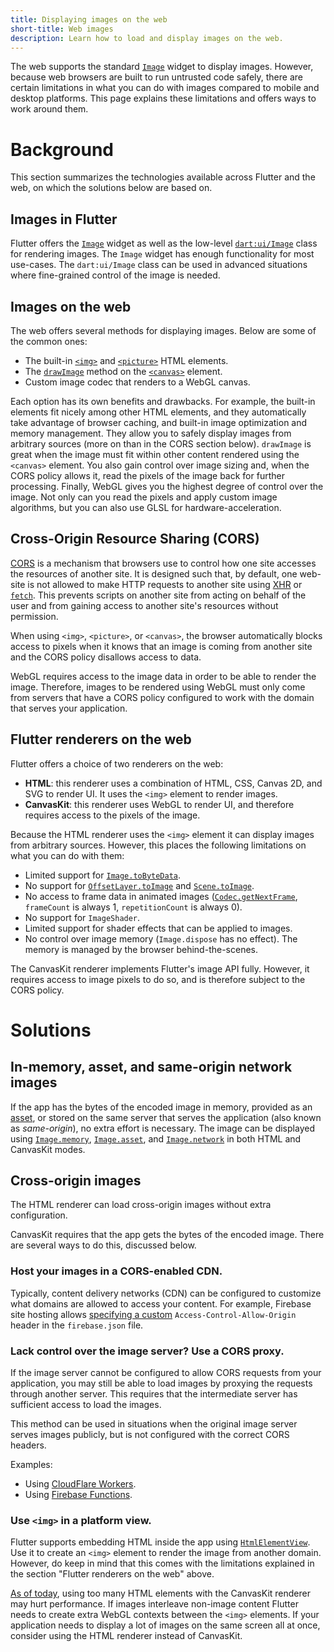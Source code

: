 ```yaml
---
title: Displaying images on the web
short-title: Web images
description: Learn how to load and display images on the web.
---
```


The web supports the standard [`Image`][1] widget to display images.
However, because web browsers are built to run untrusted code safely,
there are certain limitations in what you can do with images compared
to mobile and desktop platforms. This page explains these limitations
and offers ways to work around them.

# Background

This section summarizes the technologies available
across Flutter and the web,
on which the solutions below are based on.

## Images in Flutter

Flutter offers the [`Image`][1] widget as well as the low-level
[`dart:ui/Image`][11] class for rendering images.
The `Image` widget has enough functionality for most use-cases.
The `dart:ui/Image` class can be used in
advanced situations where fine-grained control
of the image is needed.

## Images on the web

The web offers several methods for displaying images.
Below are some of the common ones:

- The built-in [`<img>`][2] and [`<picture>`][3] HTML elements.
- The [`drawImage`][4] method on the [`<canvas>`][5] element.
- Custom image codec that renders to a WebGL canvas.

Each option has its own benefits and drawbacks.
For example, the built-in elements fit nicely among
other HTML elements, and they automatically take
advantage of browser caching, and built-in image
optimization and memory management.
They allow you to safely display images from arbitrary sources
(more on than in the CORS section below).
`drawImage` is great when the image must fit within
other content rendered using the `<canvas>` element.
You also gain control over image sizing and,
when the CORS policy allows it, read the pixels
of the image back for further processing.
Finally, WebGL gives you the highest degree of
control over the image. Not only can you read the pixels and
apply custom image algorithms, but you can also use GLSL for
hardware-acceleration.

## Cross-Origin Resource Sharing (CORS)

[CORS][6] is a mechanism that browsers use to control
how one site accesses the resources of another site.
It is designed such that, by default, one web-site
is not allowed to make HTTP requests to another site
using [XHR][21] or [`fetch`][22].
This prevents scripts on another site from acting on behalf
of the user and from gaining access to another
site's resources without permission.

When using `<img>`, `<picture>`, or `<canvas>`,
the browser automatically blocks access to pixels
when it knows that an image is coming from another site
and the CORS policy disallows access to data.

WebGL requires access to the image data in order
to be able to render the image. Therefore,
images to be rendered using WebGL must only come from servers
that have a CORS policy configured to work with
the domain that serves your application.

## Flutter renderers on the web

Flutter offers a choice of two renderers on the web:

* **HTML**: this renderer uses a combination of HTML,
  CSS, Canvas 2D, and SVG to render UI.
  It uses the `<img>` element to render images.
* **CanvasKit**: this renderer uses WebGL to render UI,
  and therefore requires
  access to the pixels of the image.

Because the HTML renderer uses the `<img>`
element it can display images from
arbitrary sources. However,
this places the following limitations on what you
can do with them:

* Limited support for [`Image.toByteData`][7].
* No support for [`OffsetLayer.toImage`][8] and
  [`Scene.toImage`][10].
* No access to frame data in animated images
  ([`Codec.getNextFrame`][9],
  `frameCount` is always 1, `repetitionCount` is always 0).
* No support for `ImageShader`.
* Limited support for shader effects that can be applied to images.
* No control over image memory (`Image.dispose` has no effect).
  The memory is managed by the browser behind-the-scenes.

The CanvasKit renderer implements Flutter's image API fully.
However, it requires access to image pixels to do so,
and is therefore subject to the CORS policy.

# Solutions

## In-memory, asset, and same-origin network images

If the app has the bytes of the encoded image in memory,
provided as an [asset][12], or stored on the
same server that serves the application
(also known as _same-origin_), no extra effort is necessary.
The image can be displayed using
[`Image.memory`][13], [`Image.asset`][14], and [`Image.network`][15]
in both HTML and CanvasKit modes.

## Cross-origin images

The HTML renderer can load cross-origin images
without extra configuration.

CanvasKit requires that the app gets the bytes of the encoded image.
There are several ways to do this, discussed below.

### Host your images in a CORS-enabled CDN.

Typically, content delivery networks (CDN)
can be configured to customize what domains
are allowed to access your content.
For example, Firebase site hosting allows
[specifying a custom][16] `Access-Control-Allow-Origin`
header in the `firebase.json` file.

### Lack control over the image server? Use a CORS proxy.

If the image server cannot be configured to allow CORS
requests from your application,
you may still be able to load images by proxying the requests
through another server. This requires that the
intermediate server has sufficient access to load the images.

This method can be used in situations when the original
image server serves images publicly,
but is not configured with the correct CORS headers.

Examples:

* Using [CloudFlare Workers][18].
* Using [Firebase Functions][19].

### Use `<img>` in a platform view.

Flutter supports embedding HTML inside the app using
[`HtmlElementView`][17].  Use it to create an `<img>`
element to render the image from another domain.
However, do keep in mind that this comes with the
limitations explained in the section
"Flutter renderers on the web" above.

[As of today][20], using too many HTML elements
with the CanvasKit renderer may hurt performance.
If images interleave non-image content Flutter needs to
create extra WebGL contexts between the `<img>` elements.
If your application needs to display a lot of images
on the same screen all at once, consider using
the HTML renderer instead of CanvasKit.


[1]: {{site.api}}/flutter/widgets/Image-class.html
[2]: https://developer.mozilla.org/en-US/docs/Web/HTML/Element/img
[3]: https://developer.mozilla.org/en-US/docs/Web/HTML/Element/picture
[4]: https://developer.mozilla.org/en-US/docs/Web/API/CanvasRenderingContext2D/drawImage
[5]: https://developer.mozilla.org/en-US/docs/Web/HTML/Element/canvas
[6]: https://developer.mozilla.org/en-US/docs/Web/HTTP/CORS
[7]: {{site.api}}/flutter/dart-ui/Image/toByteData.html
[8]: {{site.api}}/flutter/rendering/OffsetLayer/toImage.html
[9]: {{site.api}}/flutter/dart-ui/Codec/getNextFrame.html
[10]: {{site.api}}/flutter/dart-ui/Scene/toImage.html
[11]: {{site.api}}/flutter/dart-ui/Image-class.html
[12]: {{site.url}}/ui/assets-and-images
[13]: {{site.api}}/flutter/widgets/Image/Image.memory.html
[14]: {{site.api}}/flutter/widgets/Image/Image.asset.html
[15]: {{site.api}}/flutter/widgets/Image/Image.network.html
[16]: {{site.firebase}}/docs/hosting/full-config#headers
[17]: {{site.api}}/flutter/widgets/HtmlElementView-class.html
[18]: https://developers.cloudflare.com/workers/examples/cors-header-proxy
[19]: {{site.github}}/7kfpun/cors-proxy
[20]: {{site.repo.flutter}}/issues/71884
[21]: https://developer.mozilla.org/en-US/docs/Web/API/XMLHttpRequest
[22]: https://developer.mozilla.org/en-US/docs/Web/API/Fetch_API/Using_Fetch
